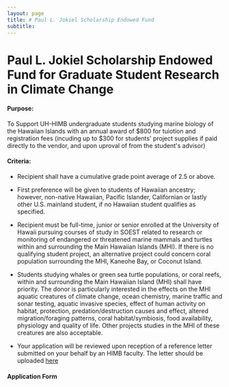 ```yaml
---
layout: page
title: # Paul L. Jokiel Scholarship Endowed Fund 
subtitle: 
---
```


# Paul L. Jokiel Scholarship Endowed Fund for Graduate Student Research in Climate Change


#### Purpose:  

To Support UH-HIMB undergraduate students studying marine biology of the Hawaiian Islands with an annual award  of $800 for tuiotion and registration fees (incuding up to $300 for students' project supplies if paid directly to the vendor, and upon uproval of from the student's advisor)

#### Criteria:

* Recipient shall have a cumulative grade point average of 2.5 or above.

* First preference will be given to students of Hawaiian ancestry; however, non-native Hawaiian, Pacific Islander, Californian or lastly other
 U.S. mainland student, if no Hawaiian student qualifies as specified.

* Recipient must be full-time, junior or senior enrolled at the University of Hawaii pursuing courses of study in SOEST related to research or monitoring of endangered or threatened marine mammals and turtles within and surrounding the Main Hawaiian Islands (MHI). If there is no qualifying student project, an alternative project could concern coral population surrounding the MHI, Kaneohe Bay, or Coconut Island.

* Students studying whales or green sea turtle populations, or coral reefs, within and surrounding the Main Hawaiian Island (MHI) shall have priority.  The donor is particularly interested in the effects on the MHI aquatic creatures of climate change, ocean chemistry, marine traffic and sonar testing, aquatic invasive species, effect of human activity on habitat, protection, predation/destruction causes and effect, altered migration/foraging patterns, coral habitat/symbiosis, food availability, physiology and quality of life.  Other projects studies in the MHI of these creatures are also acceptable.

* Your application will be reviewed upon reception of a reference letter submitted on your behalf by an HIMB faculty. The letter should be uploaded [here](../faculty_form_upload)



#### Application Form

<div class="cognito">
<script src="https://services.cognitoforms.com/s/lsYMFXl4X06ptGHB72ODFA"></script>
<script>Cognito.load("forms", { id: "7" });</script>
</div>
